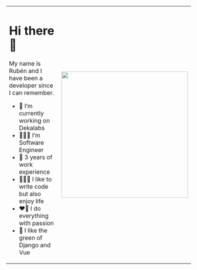 <table>
  <tr>
    <td>
      <h1>Hi there 👋</h1>
      <p>My name is Rubén and I have been a developer since I can remember.</p>
      <ul>
        <li>🔭 I’m currently working on Dekalabs</li>
        <li>👨🏽‍💻 I’m Software Engineer</li>
        <li>🌱 3 years of work experience</li>
        <li>🏄🏽‍♂️ I like to write code but also enjoy life</li>
        <li>❤️‍🔥 I do everything with passion</li>
        <li>🐍 I like the green of Django and Vue</li>
      </ul>
    </td>
    <td><img width="345" src="https://media0.giphy.com/media/RhMmGFlRGT1UtgGTaD/giphy.gif"></td>
  </tr>
</table>

